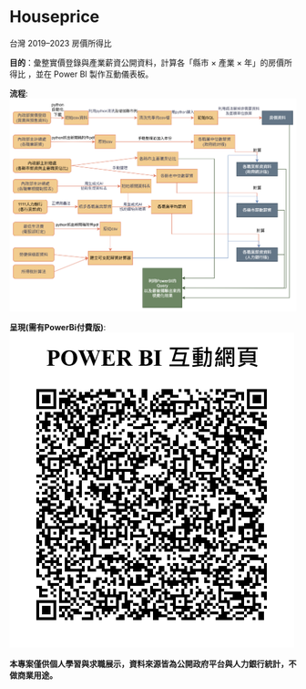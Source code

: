 # Houseprice
台灣 2019–2023 房價所得比 

**目的**：彙整實價登錄與產業薪資公開資料，計算各「縣市 × 產業 × 年」的房價所得比 ，並在 Power BI 製作互動儀表板。


**流程**:
![資料流程示意](./細部流程.png)

**呈現(需有PowerBi付費版)**:
 ![成果呈現](./PowerBIforSHOW.png)
 　
 　
 　
　 
　
　
　
　
　
　
　
 
 


**本專案僅供個人學習與求職展示，資料來源皆為公開政府平台與人力銀行統計，不做商業用途。**
